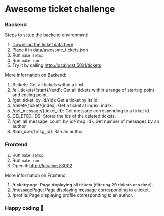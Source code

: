 # Awesome ticket challenge

### Backend

Steps to setup the backend environment:

1. [Download the ticket data here](https://drive.google.com/file/d/1Bvk2mW5t3GfkqTkpURiFpaLuqrUckzUX/view?usp=sharing)
2. Place it in data/awesome_tickets.json
3. Run `make setup`
4. Run `make run`
5. Try it by calling [http://localhost:5001/tickets](http://localhost:5001/tickets)

More information on Backend:

1. /tickets: Get all tickets within a limit.
2. /all_tickets/{start}/{end}: Get all tickets within a range of starting point and ending point.
3. /get_ticket_by_id/{id}: Get a ticket by its id.
4. /delete_ticket/{index}: Get a ticket at index: index.
5. /get_message/{ticket_id}: Get message corresponding to a ticket id.
6. DELETED_IDS: Stores the ids of the deleted tickets.
7. /get_all_message_count_by_id/{msg_id}: Get number of messages by an author
8. /ban_user/{msg_id}: Ban an author.

### Frontend

1. Run `make setup`
2. Run `make run`
3. Open it: [http://localhost:3002](http://localhost:3002)

More information on Frontend:

1. /ticketspage: Page displaying all tickets (filtering 20 tickets at a time).
2. /messagePage: Page displaying message corresponding to a ticket.
3. /profile: Page displaying profile corresponding to an author.

### Happy coding 🎉

